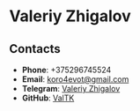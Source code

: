 # Valeriy Zhigalov

## Contacts

- **Phone**: +375296745524
- **Email**: <koro4evot@gmail.com>
- **Telegram**: [Valeriy Zhigalov](https://t.me/ValTK)
- **GitHub**: [ValTK](https://github.com/ValTK)
